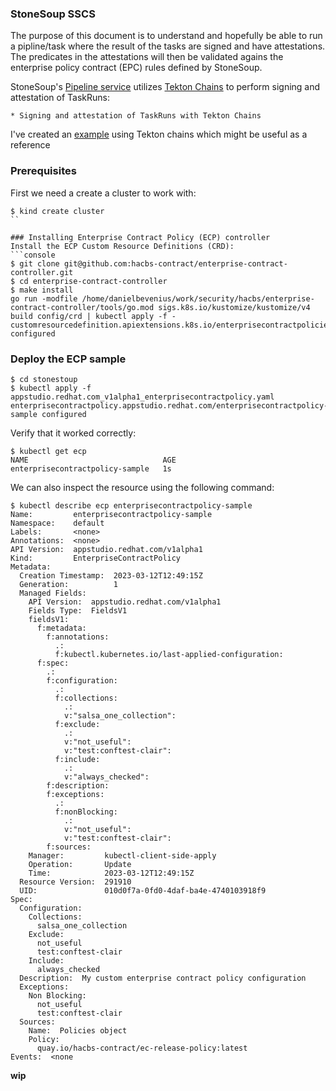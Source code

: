 ### StoneSoup SSCS
The purpose of this document is to understand and hopefully be able to run
a pipline/task where the result of the tasks are signed and have attestations.
The predicates in the attestations will then be validated agains the enterprise
policy contract (EPC) rules defined by StoneSoup.

StoneSoup's [Pipeline service] utilizes [Tekton Chains] to perform signing and
attestation of TaskRuns: 
```
* Signing and attestation of TaskRuns with Tekton Chains
```
I've created an [example] using Tekton chains which might be useful as a
reference

### Prerequisites
First we need a create a cluster to work with:
```console
$ kind create cluster
``

### Installing Enterprise Contract Policy (ECP) controller
Install the ECP Custom Resource Definitions (CRD):
```console
$ git clone git@github.com:hacbs-contract/enterprise-contract-controller.git
$ cd enterprise-contract-controller
$ make install
go run -modfile /home/danielbevenius/work/security/hacbs/enterprise-contract-controller/tools/go.mod sigs.k8s.io/kustomize/kustomize/v4 build config/crd | kubectl apply -f -
customresourcedefinition.apiextensions.k8s.io/enterprisecontractpolicies.appstudio.redhat.com configured
```
### Deploy the ECP sample
```console
$ cd stonestoup
$ kubectl apply -f appstudio.redhat.com_v1alpha1_enterprisecontractpolicy.yaml 
enterprisecontractpolicy.appstudio.redhat.com/enterprisecontractpolicy-sample configured
```

Verify that it worked correctly:
```console
$ kubectl get ecp
NAME                              AGE
enterprisecontractpolicy-sample   1s
```

We can also inspect the resource using the following command:
```console
$ kubectl describe ecp enterprisecontractpolicy-sample
Name:         enterprisecontractpolicy-sample
Namespace:    default
Labels:       <none>
Annotations:  <none>
API Version:  appstudio.redhat.com/v1alpha1
Kind:         EnterpriseContractPolicy
Metadata:
  Creation Timestamp:  2023-03-12T12:49:15Z
  Generation:          1
  Managed Fields:
    API Version:  appstudio.redhat.com/v1alpha1
    Fields Type:  FieldsV1
    fieldsV1:
      f:metadata:
        f:annotations:
          .:
          f:kubectl.kubernetes.io/last-applied-configuration:
      f:spec:
        .:
        f:configuration:
          .:
          f:collections:
            .:
            v:"salsa_one_collection":
          f:exclude:
            .:
            v:"not_useful":
            v:"test:conftest-clair":
          f:include:
            .:
            v:"always_checked":
        f:description:
        f:exceptions:
          .:
          f:nonBlocking:
            .:
            v:"not_useful":
            v:"test:conftest-clair":
        f:sources:
    Manager:         kubectl-client-side-apply
    Operation:       Update
    Time:            2023-03-12T12:49:15Z
  Resource Version:  291910
  UID:               010d0f7a-0fd0-4daf-ba4e-4740103918f9
Spec:
  Configuration:
    Collections:
      salsa_one_collection
    Exclude:
      not_useful
      test:conftest-clair
    Include:
      always_checked
  Description:  My custom enterprise contract policy configuration
  Exceptions:
    Non Blocking:
      not_useful
      test:conftest-clair
  Sources:
    Name:  Policies object
    Policy:
      quay.io/hacbs-contract/ec-release-policy:latest
Events:  <none
```

__wip__

[pipeline service]: https://redhat-appstudio.github.io/book/book/pipeline-service.html
[tekton chains]: https://tekton.dev/docs/chains/
[example]: https://github.com/danbev/learning-tekton#tekton-chains
